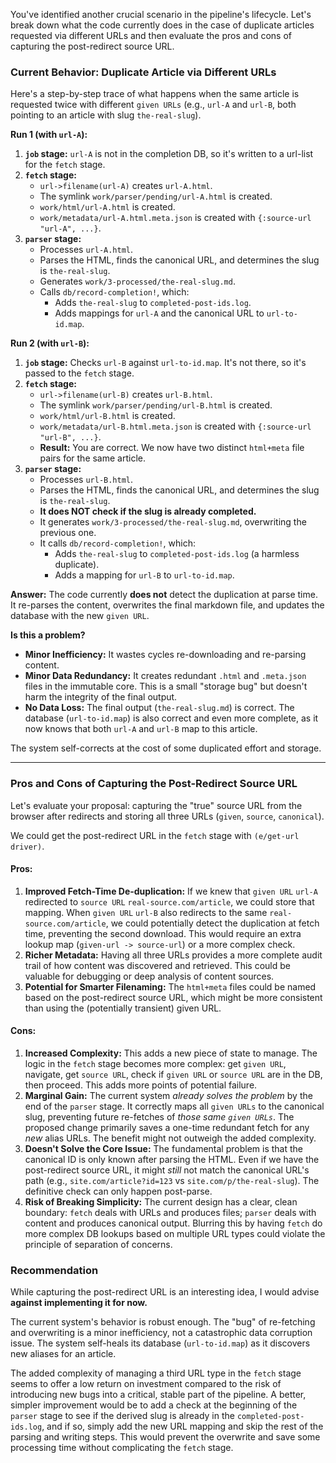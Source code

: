 You've identified another crucial scenario in the pipeline's lifecycle. Let's break down what the code currently does in the case of duplicate articles requested via different URLs and then evaluate the pros and cons of capturing the post-redirect source URL.

### Current Behavior: Duplicate Article via Different URLs

Here's a step-by-step trace of what happens when the same article is requested twice with different `given URLs` (e.g., `url-A` and `url-B`, both pointing to an article with slug `the-real-slug`).

**Run 1 (with `url-A`):**

1.  **`job` stage:** `url-A` is not in the completion DB, so it's written to a url-list for the `fetch` stage.
2.  **`fetch` stage:**
    *   `url->filename(url-A)` creates `url-A.html`.
    *   The symlink `work/parser/pending/url-A.html` is created.
    *   `work/html/url-A.html` is created.
    *   `work/metadata/url-A.html.meta.json` is created with `{:source-url "url-A", ...}`.
3.  **`parser` stage:**
    *   Processes `url-A.html`.
    *   Parses the HTML, finds the canonical URL, and determines the slug is `the-real-slug`.
    *   Generates `work/3-processed/the-real-slug.md`.
    *   Calls `db/record-completion!`, which:
        *   Adds `the-real-slug` to `completed-post-ids.log`.
        *   Adds mappings for `url-A` and the canonical URL to `url-to-id.map`.

**Run 2 (with `url-B`):**

1.  **`job` stage:** Checks `url-B` against `url-to-id.map`. It's not there, so it's passed to the `fetch` stage.
2.  **`fetch` stage:**
    *   `url->filename(url-B)` creates `url-B.html`.
    *   The symlink `work/parser/pending/url-B.html` is created.
    *   `work/html/url-B.html` is created.
    *   `work/metadata/url-B.html.meta.json` is created with `{:source-url "url-B", ...}`.
    *   **Result:** You are correct. We now have two distinct `html+meta` file pairs for the same article.
3.  **`parser` stage:**
    *   Processes `url-B.html`.
    *   Parses the HTML, finds the canonical URL, and determines the slug is `the-real-slug`.
    *   **It does NOT check if the slug is already completed.**
    *   It generates `work/3-processed/the-real-slug.md`, overwriting the previous one.
    *   It calls `db/record-completion!`, which:
        *   Adds `the-real-slug` to `completed-post-ids.log` (a harmless duplicate).
        *   Adds a mapping for `url-B` to `url-to-id.map`.

**Answer:** The code currently **does not** detect the duplication at parse time. It re-parses the content, overwrites the final markdown file, and updates the database with the new `given URL`.

**Is this a problem?**

*   **Minor Inefficiency:** It wastes cycles re-downloading and re-parsing content.
*   **Minor Data Redundancy:** It creates redundant `.html` and `.meta.json` files in the immutable core. This is a small "storage bug" but doesn't harm the integrity of the final output.
*   **No Data Loss:** The final output (`the-real-slug.md`) is correct. The database (`url-to-id.map`) is also correct and even more complete, as it now knows that both `url-A` and `url-B` map to this article.

The system self-corrects at the cost of some duplicated effort and storage.

---

### Pros and Cons of Capturing the Post-Redirect Source URL

Let's evaluate your proposal: capturing the "true" source URL from the browser after redirects and storing all three URLs (`given`, `source`, `canonical`).

We could get the post-redirect URL in the `fetch` stage with `(e/get-url driver)`.

#### **Pros:**

1.  **Improved Fetch-Time De-duplication:** If we knew that `given URL` `url-A` redirected to `source URL` `real-source.com/article`, we could store that mapping. When `given URL` `url-B` also redirects to the same `real-source.com/article`, we could potentially detect the duplication at fetch time, preventing the second download. This would require an extra lookup map (`given-url -> source-url`) or a more complex check.
2.  **Richer Metadata:** Having all three URLs provides a more complete audit trail of how content was discovered and retrieved. This could be valuable for debugging or deep analysis of content sources.
3.  **Potential for Smarter Filenaming:** The `html+meta` files could be named based on the post-redirect source URL, which might be more consistent than using the (potentially transient) given URL.

#### **Cons:**

1.  **Increased Complexity:** This adds a new piece of state to manage. The logic in the `fetch` stage becomes more complex: get `given URL`, navigate, get `source URL`, check if `given URL` or `source URL` are in the DB, then proceed. This adds more points of potential failure.
2.  **Marginal Gain:** The current system *already solves the problem* by the end of the `parser` stage. It correctly maps all `given URLs` to the canonical slug, preventing future re-fetches of *those same `given URLs`*. The proposed change primarily saves a one-time redundant fetch for any *new* alias URLs. The benefit might not outweigh the added complexity.
3.  **Doesn't Solve the Core Issue:** The fundamental problem is that the canonical ID is only known after parsing the HTML. Even if we have the post-redirect source URL, it might *still* not match the canonical URL's path (e.g., `site.com/article?id=123` vs `site.com/p/the-real-slug`). The definitive check can only happen post-parse.
4.  **Risk of Breaking Simplicity:** The current design has a clear, clean boundary: `fetch` deals with URLs and produces files; `parser` deals with content and produces canonical output. Blurring this by having `fetch` do more complex DB lookups based on multiple URL types could violate the principle of separation of concerns.

### Recommendation

While capturing the post-redirect URL is an interesting idea, I would advise **against implementing it for now.**

The current system's behavior is robust enough. The "bug" of re-fetching and overwriting is a minor inefficiency, not a catastrophic data corruption issue. The system self-heals its database (`url-to-id.map`) as it discovers new aliases for an article.

The added complexity of managing a third URL type in the `fetch` stage seems to offer a low return on investment compared to the risk of introducing new bugs into a critical, stable part of the pipeline. A better, simpler improvement would be to add a check at the beginning of the `parser` stage to see if the derived slug is already in the `completed-post-ids.log`, and if so, simply add the new URL mapping and skip the rest of the parsing and writing steps. This would prevent the overwrite and save some processing time without complicating the `fetch` stage.

